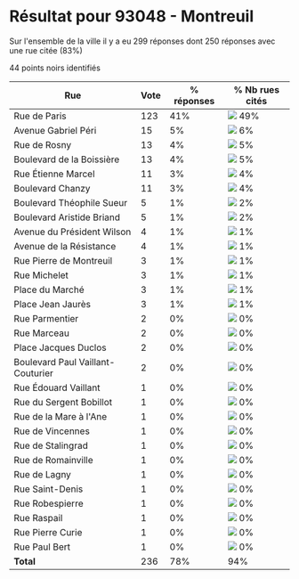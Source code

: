 # Résultat pour 93048 - Montreuil

Sur l'ensemble de la ville il y a eu 299 réponses dont 250 réponses avec une rue citée (83%)

44 points noirs identifiés

| Rue | Vote | % réponses | % Nb rues cités|
|-----|------|------------|----------------|
| Rue de Paris | 123 | 41% | <img src="../../img/bar_49.gif" />&nbsp;49%|
| Avenue Gabriel Péri | 15 | 5% | <img src="../../img/bar_6.gif" />&nbsp;6%|
| Rue de Rosny | 13 | 4% | <img src="../../img/bar_5.gif" />&nbsp;5%|
| Boulevard de la Boissière | 13 | 4% | <img src="../../img/bar_5.gif" />&nbsp;5%|
| Rue Étienne Marcel | 11 | 3% | <img src="../../img/bar_4.gif" />&nbsp;4%|
| Boulevard Chanzy | 11 | 3% | <img src="../../img/bar_4.gif" />&nbsp;4%|
| Boulevard Théophile Sueur | 5 | 1% | <img src="../../img/bar_2.gif" />&nbsp;2%|
| Boulevard Aristide Briand | 5 | 1% | <img src="../../img/bar_2.gif" />&nbsp;2%|
| Avenue du Président Wilson | 4 | 1% | <img src="../../img/bar_1.gif" />&nbsp;1%|
| Avenue de la Résistance | 4 | 1% | <img src="../../img/bar_1.gif" />&nbsp;1%|
| Rue Pierre de Montreuil | 3 | 1% | <img src="../../img/bar_1.gif" />&nbsp;1%|
| Rue Michelet | 3 | 1% | <img src="../../img/bar_1.gif" />&nbsp;1%|
| Place du Marché | 3 | 1% | <img src="../../img/bar_1.gif" />&nbsp;1%|
| Place Jean Jaurès | 3 | 1% | <img src="../../img/bar_1.gif" />&nbsp;1%|
| Rue Parmentier | 2 | 0% | <img src="../../img/bar_0.gif" />&nbsp;0%|
| Rue Marceau | 2 | 0% | <img src="../../img/bar_0.gif" />&nbsp;0%|
| Place Jacques Duclos | 2 | 0% | <img src="../../img/bar_0.gif" />&nbsp;0%|
| Boulevard Paul Vaillant-Couturier | 2 | 0% | <img src="../../img/bar_0.gif" />&nbsp;0%|
| Rue Édouard Vaillant | 1 | 0% | <img src="../../img/bar_0.gif" />&nbsp;0%|
| Rue du Sergent Bobillot | 1 | 0% | <img src="../../img/bar_0.gif" />&nbsp;0%|
| Rue de la Mare à l'Ane | 1 | 0% | <img src="../../img/bar_0.gif" />&nbsp;0%|
| Rue de Vincennes | 1 | 0% | <img src="../../img/bar_0.gif" />&nbsp;0%|
| Rue de Stalingrad | 1 | 0% | <img src="../../img/bar_0.gif" />&nbsp;0%|
| Rue de Romainville | 1 | 0% | <img src="../../img/bar_0.gif" />&nbsp;0%|
| Rue de Lagny | 1 | 0% | <img src="../../img/bar_0.gif" />&nbsp;0%|
| Rue Saint-Denis | 1 | 0% | <img src="../../img/bar_0.gif" />&nbsp;0%|
| Rue Robespierre | 1 | 0% | <img src="../../img/bar_0.gif" />&nbsp;0%|
| Rue Raspail | 1 | 0% | <img src="../../img/bar_0.gif" />&nbsp;0%|
| Rue Pierre Curie | 1 | 0% | <img src="../../img/bar_0.gif" />&nbsp;0%|
| Rue Paul Bert | 1 | 0% | <img src="../../img/bar_0.gif" />&nbsp;0%|
| **Total** | 236 | 78% | 94%|

